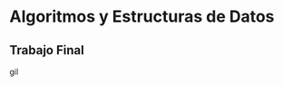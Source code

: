 Algoritmos y Estructuras de Datos
=================================

Trabajo Final
-------------

gil
